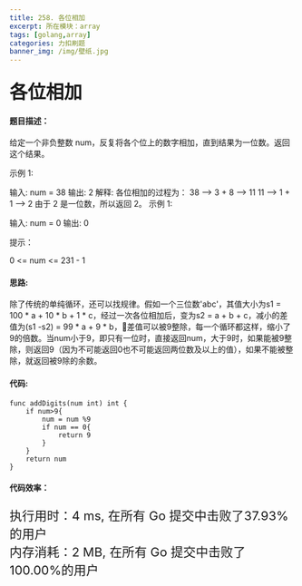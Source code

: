 ```yaml
---
title: 258. 各位相加
excerpt: 所在模块：array
tags: [golang,array]
categories: 力扣刷题
banner_img: /img/壁纸.jpg
---
```


### <font size=6px>各位相加</font>

#### 题目描述：

给定一个非负整数 num，反复将各个位上的数字相加，直到结果为一位数。返回这个结果。

 

示例 1:

输入: num = 38
输出: 2 
解释: 各位相加的过程为：
38 --> 3 + 8 --> 11
11 --> 1 + 1 --> 2
由于 2 是一位数，所以返回 2。
示例 1:

输入: num = 0
输出: 0


提示：

0 <= num <= 231 - 1

#### 思路:

除了传统的单纯循环，还可以找规律。假如一个三位数'abc'，其值大小为s1 = 100 * a + 10 * b + 1 * c，经过一次各位相加后，变为s2 = a + b + c，减小的差值为(s1 -s2) = 99 * a + 9 * b，差值可以被9整除，每一个循环都这样，缩小了9的倍数。当num小于9，即只有一位时，直接返回num，大于9时，如果能被9整除，则返回9（因为不可能返回0也不可能返回两位数及以上的值），如果不能被整除，就返回被9除的余数。

#### 代码:

```golang
func addDigits(num int) int {
    if num>9{
        num = num %9
        if num == 0{
            return 9
        }
    }
    return num
}
```

#### 代码效率：

<p class="note note-primary"; style="font-size:22px">
   执行用时：4 ms, 在所有 Go 提交中击败了37.93%的用户<br>
   内存消耗：2 MB, 在所有 Go 提交中击败了100.00%的用户
</p>



